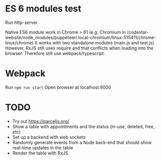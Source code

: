 # ES 6 modules test

Run http-server

Native ES6 module work in Chrome > 61 (e.g. Chromium in /codestar-website/node_modules/puppeteer/.local-chromium/linux-515411/chrome-linux/chrome)
It works with two standalone modules (main.js and test.js).
However, RxJS still uses require and that conflicts when loading into the browser.
Therefore still use webpack/typescript.

# Webpack

Run `npm run start`
Open browser at localhost:9000


# TODO

* Try out https://parceljs.org/
* Show a table with appointments and the status (in-use, deleted, free, etc)
* Set up a backend with web sockets
* Randomly generate events from a Node back-end that should show real-time updates in the table
* Render the table with RxJS